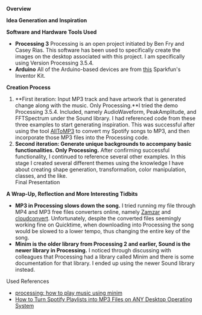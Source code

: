 **Overview**


**Idea Generation and Inspiration**


**Software and Hardware Tools Used**
- **Processing 3** Processing is an open project initiated by Ben Fry and Casey Rias. This software has been used to specifically create the images on the desktop associated with this project.  I am specifically using Version Processing 3.5.4.
- **Arduino** All of the Arduino-based devices are from [this](https://www.sparkfun.com/products/15267) Sparkfun's Inventor Kit.

**Creation Process**
1) **First iteration: Input MP3 track and have artwork that is generated change along with the music.  Only Processing.**I tried the demo Processing 3.5.4. Included, namely AudioWaveform, PeakAmplitude, and FFTSpectrum under the Sound library.  I had referenced code from these three examples to start generating inspiration.  This was successful after using the tool [AllToMP3](https://alltomp3.org/) to convert my Spotify songs to MP3, and then incorporate those MP3 files into the Processing code. 
2) **Second iteration: Generate unique backgrounds to accompany basic functionalities. Only Processing.** After confirming successful functionality, I continued to reference several other examples.  In this stage I created several different themes using the knowledge I have about creating shape generation, transformation, color manipulation, classes, and the like.  
Final Presentation

**A Wrap-Up, Reflection and More Interesting Tidbits**
- **MP3 in Processing slows down the song.** I tried running my file through MP4 and MP3 free files converters online, namely [Zamzar](https://zamzar.com) and [cloudconvert](https://cloudconvert.com/mp4-to-mp3).  Unfortunately, despite the converted files seemingly working fine on Quicktime, when downloading into Processing the song would be slowed to a lower tempo, thus changing the entire key of the song.
- **Minim is the older library from Processing 2 and earlier, Sound is the newer library in Processing.** I noticed through discussing with colleagues that Processing had a library called Minim and there is some documentation for that library.  I ended up using the newer Sound library instead.

Used References
- [processing: how to play music using minim](https://www.youtube.com/watch?v=LsADo2gcPWE)
- [How to Turn Spotify Playlists into MP3 Files on ANY Desktop Operating System](https://www.youtube.com/watch?v=o1Z5W7UU7Wo)
